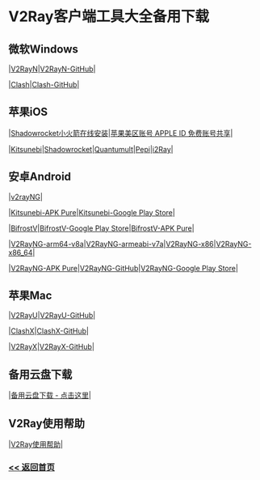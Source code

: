 # V2Ray客户端工具大全备用下载

## 微软Windows

|[V2RayN](https://github.com/V2Sx/V2Ray/raw/master/v2rayN-Core.zip)|[V2RayN-GitHub](https://github.com/2dust/v2rayN/releases)|

|[Clash](https://github.com/Fndroid/clash_for_windows_pkg/releases/download/0.8.1/Clash.for.Windows.Setup.0.8.1.exe)|[Clash-GitHub](https://github.com/Fndroid/clash_for_windows_pkg/releases)|

## 苹果iOS

|[Shadowrocket小火箭在线安装](https://v2sx.github.io/ios/)|[苹果美区账号 APPLE ID 免费账号共享](https://github.com/v2net/Apple)|

|[Kitsunebi](https://itunes.apple.com/us/app/kitsunebi-proxy-utility/id1446584073?mt=8)|[Shadowrocket](https://itunes.apple.com/us/app/shadowrocket/id932747118?mt=8)|[Quantumult](https://itunes.apple.com/us/app/quantumult/id1252015438?mt=8)|[Pepi](https://itunes.apple.com/us/app/pepi/id1283082051?mt=8)|[i2Ray](https://itunes.apple.com/us/app/i2ray/id1445270056?mt=8)|

## 安卓Android

|[v2rayNG](https://github.com/2dust/v2rayNG/releases/download/1.1.15/v2rayNG_1.1.15.apk)|

|[Kitsunebi-APK Pure](https://apkpure.com/kitsunebi/fun.kitsunebi.kitsunebi4android)|[Kitsunebi-Google Play Store](https://play.google.com/store/apps/details?id=fun.kitsunebi.kitsunebi4android&hl=en_US)|

|[BifrostV](https://github.com/V2Sx/V2Ray/raw/master/bifrostv-v0.6.8.apk)|[BifrostV-Google Play Store](https://play.google.com/store/apps/details?id=com.github.dawndiy.bifrostv)|[BifrostV-APK Pure](https://apkpure.com/bifrostv/com.github.dawndiy.bifrostv)|

|[V2RayNG-arm64-v8a](https://github.com/V2Sx/V2Ray/raw/master/app-arm64-v8a-release.apk)|[V2RayNG-armeabi-v7a](https://github.com/V2Sx/V2Ray/raw/master/app-armeabi-v7a-release.apk)|[V2RayNG-x86](https://github.com/V2Sx/V2Ray/raw/master/app-x86-release.apk)|[V2RayNG-x86_64](https://github.com/V2Sx/V2Ray/raw/master/app-x86_64-release.apk)|

|[V2RayNG-APK Pure](https://apkpure.com/v2rayng/com.v2ray.ang)|[V2RayNG-GitHub](https://github.com/2dust/v2rayNG/releases)|[V2RayNG-Google Play Store](https://play.google.com/store/apps/details?id=com.v2ray.ang)|

## 苹果Mac

|[V2RayU](https://github.com/V2Sx/V2Ray/raw/master/V2rayU-1.4.1.dmg)|[V2RayU-GitHub](https://github.com/yanue/V2rayU/releases)|

|[ClashX](https://github.com/V2Sx/V2Ray/raw/master/ClashX.dmg)|[ClashX-GitHub](https://github.com/yichengchen/clashX/releases)|

|[V2RayX](https://github.com/V2Sx/V2Ray/raw/master/V2RayX.app.zip)|[V2RayX-GitHub](https://github.com/Cenmrev/V2RayX/releases)|

## 备用云盘下载

|[备用云盘下载 - 点击这里](https://yun.v2w.org/)|

## V2Ray使用帮助

|[V2Ray使用帮助](https://v2sx.github.io/Help/)|

### [<< 返回首页](https://v2sx.github.io/Help/)


